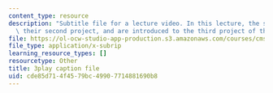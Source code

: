 ```yaml
---
content_type: resource
description: "Subtitle file for a lecture video. In this lecture, the students present\
  \ their second project, and are introduced to the third project of the class.\t\t"
file: https://ol-ocw-studio-app-production.s3.amazonaws.com/courses/cms-611j-creating-video-games-fall-2014/cde85d714f4579bc49907714881690b8_MZSnYgdlV0A.srt
file_type: application/x-subrip
learning_resource_types: []
resourcetype: Other
title: 3play caption file
uid: cde85d71-4f45-79bc-4990-7714881690b8
---
```

